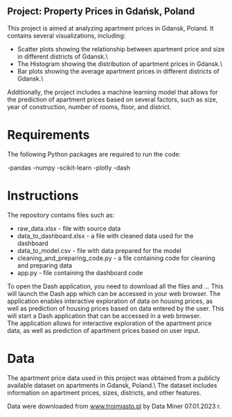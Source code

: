 ## Project: Property Prices in Gdańsk, Poland
This project is aimed at analyzing apartment prices in Gdansk, Poland. It contains several visualizations, including:

* Scatter plots showing the relationship between apartment price and size in different districts of Gdansk.\
* The Histogram showing the distribution of apartment prices in Gdansk.\
* Bar plots showing the average apartment prices in different districts of Gdansk.\

Additionally, the project includes a machine learning model that allows for the prediction of apartment prices based on several factors, such as size, year of construction, number of rooms, floor, and district.

# Requirements
The following Python packages are required to run the code:

-pandas
-numpy
-scikit-learn
-plotly
-dash

# Instructions
The repository contains files such as:
* raw_data.xlsx - file with source data
* data_to_dashboard.xlsx - a file with cleaned data used for the dashboard
* data_to_model.csv - file with data prepared for the model
* cleaning_and_preparing_code.py - a file containing code for cleaning and preparing data
* app.py - file containing the dashboard code

To open the Dash application, you need to download all the files and ...
This will launch the Dash app which can be accessed in your web browser.
The application enables interactive exploration of data on housing prices, as well as prediction of housing prices based on data entered by the user. This will start a Dash application that can be accessed in a web browser.\
The application allows for interactive exploration of the apartment price data, as well as prediction of apartment prices based on user input.

# Data
The apartment price data used in this project was obtained from a publicly available dataset on apartments in Gdansk, Poland.\ 
The dataset includes information on apartment prices, sizes, districts, and other features.

Data were downloaded from www.trojmiasto.pl by Data Miner 07.01.2023 r.


